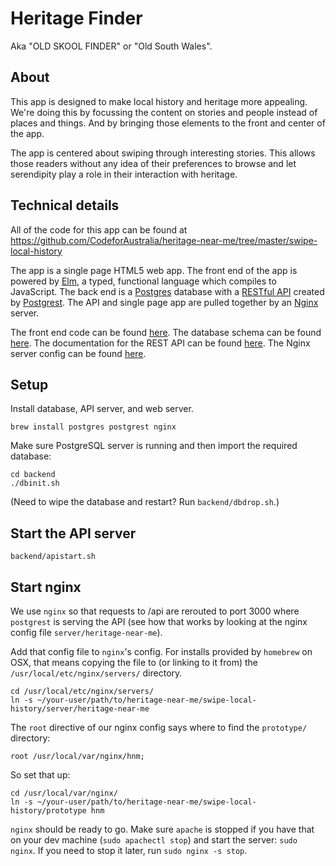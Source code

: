 # Heritage Finder

Aka "OLD SKOOL FINDER" or "Old South Wales".

## About
This app is designed to make local history and heritage more appealing.
We're doing this by focussing the content on stories and people instead of places and things.
And by bringing those elements to the front and center of the app.

The app is centered about swiping through interesting stories.
This allows those readers without any idea of their preferences to browse and let serendipity play a role in their interaction with heritage.


## Technical details
All of the code for this app can be found at https://github.com/CodeforAustralia/heritage-near-me/tree/master/swipe-local-history

The app is a single page HTML5 web app.
The front end of the app is powered by [Elm](http://elm-lang.org), a typed, functional language which compiles to JavaScript.
The back end is a [Postgres](http://www.postgresql.org) database with a [RESTful API](https://en.wikipedia.org/wiki/Representational_state_transfer) created by [Postgrest](http://postgrest.com).
The API and single page app are pulled together by an [Nginx](http://nginx.org/en/) server.

The front end code can be found [here](prototype).
The database schema can be found [here](backend/heritage-near-me.sql).
The documentation for the REST API can be found [here](http://postgrest.com/api/reading/).
The Nginx server config can be found [here](server/heritage-near-me).


## Setup

Install database, API server, and web server.

```
brew install postgres postgrest nginx
```

Make sure PostgreSQL server is running and then import the required database:

```
cd backend
./dbinit.sh
```

(Need to wipe the database and restart? Run `backend/dbdrop.sh`.)


## Start the API server

```
backend/apistart.sh
```

## Start nginx

We use `nginx` so that requests to /api are rerouted to port 3000 where `postgrest`
is serving the API (see how that works by looking at the nginx config file `server/heritage-near-me`).

Add that config file to `nginx`'s config. For installs provided by `homebrew` on OSX, that means copying the file to (or linking to it from) the `/usr/local/etc/nginx/servers/` directory.

```
cd /usr/local/etc/nginx/servers/
ln -s ~/your-user/path/to/heritage-near-me/swipe-local-history/server/heritage-near-me
```

The `root` directive of our nginx config says where to find the `prototype/` directory:

```
root /usr/local/var/nginx/hnm;
```

So set that up:

```
cd /usr/local/var/nginx/
ln -s ~/your-user/path/to/heritage-near-me/swipe-local-history/prototype hnm
```

`nginx` should be ready to go. Make sure `apache` is stopped if you have that on your dev machine (`sudo apachectl stop`) and start the server: `sudo nginx`. If you need to stop it later, run `sudo nginx -s stop`.




